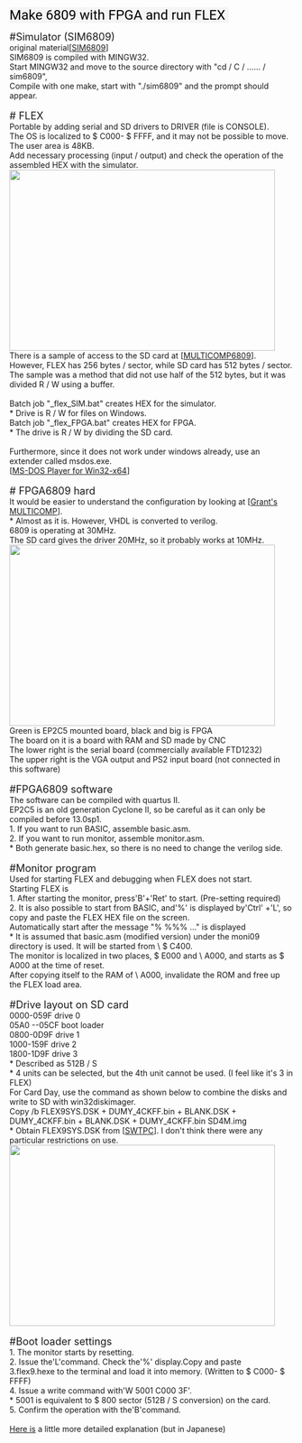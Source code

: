 <p><b><font size="+1"><span class="VIiyi" jsaction="mouseup:BR6jm" jsname="jqKxS" lang="en" style="-webkit-tap-highlight-color: transparent; display: inline; color: rgb(0, 0, 0); font-family: Roboto, RobotoDraft, Helvetica, Arial, sans-serif; font-size: 24px; font-style: normal; font-variant-ligatures: normal; font-variant-caps: normal; font-weight: 400; letter-spacing: normal; orphans: 2; text-align: start; text-indent: 0px; text-transform: none; white-space: pre-wrap; widows: 2; word-spacing: 0px; -webkit-text-stroke-width: 0px; background-color: rgb(245, 245, 245); text-decoration-thickness: initial; text-decoration-style: initial; text-decoration-color: initial;"><span jsaction="agoMJf:PFBcW;usxOmf:aWLT7;jhKsnd:P7O7bd,F8DmGf;Q4AGo:Gm7gYd,qAKMYb;uFUCPb:pvnm0e,pfE8Hb,PFBcW;f56efd:dJXsye;EnoYf:KNzws,ZJsZZ,JgVSJc;zdMJQc:cCQNKb,ZJsZZ,zchEXc;Ytrrj:JJDvdc;tNR8yc:GeFvjb;oFN6Ye:hij5Wb" jscontroller="Zl5N8" jsmodel="SsMkhd" jsname="txFAF" class="JLqJ4b ChMk0b" data-language-for-alternatives="en" data-language-to-translate-into="ja" data-phrase-index="0" jsdata="uqLsIf;_;$7" style="-webkit-tap-highlight-color: transparent; cursor: pointer;"><span jsaction="click:qtZ4nf,GFf3ac,tMZCfe; contextmenu:Nqw7Te,QP7LD; mouseout:Nqw7Te; mouseover:qtZ4nf,c2aHje" jsname="W297wb" style="-webkit-tap-highlight-color: transparent;">Make 6809 with FPGA and run FLEX</span></span></span><span style="color: rgb(0, 0, 0); font-family: Roboto, RobotoDraft, Helvetica, Arial, sans-serif; font-size: 24px; font-style: normal; font-variant-ligatures: normal; font-variant-caps: normal; font-weight: 400; letter-spacing: normal; orphans: 2; text-align: start; text-indent: 0px; text-transform: none; white-space: pre-wrap; widows: 2; word-spacing: 0px; -webkit-text-stroke-width: 0px; background-color: rgb(245, 245, 245); text-decoration-thickness: initial; text-decoration-style: initial; text-decoration-color: initial; display: inline !important; float: none;"> </span></font></b></p>
<p><font size="+1">#Simulator (SIM6809)</font><br>
<a>original material</a>[<a href="https://github.com/gordonjcp/sim6809">SIM6809</a>]<br>
SIM6809 is compiled with MINGW32.<br>
Start MINGW32 and move to the source directory with &quot;cd / C / ...... / sim6809&quot;,<br>
Compile with one make, start with &quot;./sim6809&quot; and the prompt should appear.<br>
<br>
<font size="+1"># FLEX</font><br>
Portable by adding serial and SD drivers to DRIVER (file is CONSOLE).<br>
The OS is localized to  $ C000-  $ FFFF, and it may not be possible to
move. The user area is 48KB.<br>
Add necessary processing (input / output) and check the operation of the assembled HEX with the simulator.<br>
<img src="https://qiita-image-store.s3.ap-northeast-1.amazonaws.com/0/159764/7c75402f-bf07-3757-a9c0-0a0f8d45fff9.jpeg" border="0" width="471" height="321"><br>
There is a sample of access to the SD card at [<a href="https://github.com/nealcrook/multicomp6809">MULTICOMP6809</a>].<br>
However, FLEX has 256 bytes / sector, while SD card has 512 bytes / sector.<br>
The sample was a method that did not use half of the 512 bytes, but it was divided R / W using a buffer.<br>
<br>
Batch job &quot;_flex_SIM.bat&quot; creates HEX for the simulator.<br>
* Drive is R / W for files on Windows.<br>
Batch job &quot;_flex_FPGA.bat&quot; creates HEX for FPGA.<br>
* The drive is R / W by dividing the SD card.<br>
<br>
Furthermore, since it does not work under windows already, use an extender called msdos.exe.<br>
[<a href="http://takeda-toshiya.my.coocan.jp/msdos/">MS-DOS Player for Win32-x64</a>] <br>
<br>
<font size="+1"># FPGA6809 hard</font><br>
It would be easier to understand the configuration by looking at [<a href="http://searle.x10host.com/Multicomp/index.html">Grant's MULTICOMP</a>].<br>
* Almost as it is. However, VHDL is converted to verilog.<br>
6809 is operating at 30MHz.<br>
The SD card gives the driver 20MHz, so it probably works at 10MHz.<br>
<img src="https://qiita-image-store.s3.ap-northeast-1.amazonaws.com/0/159764/349804fc-e164-1811-e8b5-367e0770675c.jpeg" border="0" width="471" height="321"><br>
Green is EP2C5 mounted board, black and big is FPGA<br>
The board on it is a board with RAM and SD made by CNC<br>
The lower right is the serial board (commercially available FTD1232)<br>
The upper right is the VGA output and PS2 input board (not connected in this software)<br>
<br>
<font size="+1">#FPGA6809 software</font><br>
The software can be compiled with quartus II.<br>
EP2C5 is an old generation Cyclone II, so be careful as it can only be compiled before 13.0sp1.<br>
1. If you want to run BASIC, assemble basic.asm.<br>
2. If you want to run monitor, assemble monitor.asm.<br>
* Both generate basic.hex, so there is no need to change the verilog side.<br>
<br>
<font size="+1">#Monitor program</font><br>
Used for starting FLEX and debugging when FLEX does not start.<br>
Starting FLEX is<br>
1. After starting the monitor, press'B'+'Ret' to start. (Pre-setting required)<br>
2. It is also possible to start from BASIC, and'%' is displayed by'Ctrl' +'L', so copy and paste the FLEX HEX file on the screen.<br>
Automatically start after the message &quot;% %%% ...&quot; is displayed<br>
* It is assumed that basic.asm (modified version) under the moni09 directory is used. It will be started from \ $ C400.<br>
The monitor is localized in two places,  $ E000 and \  A000, and starts
as  $ A000 at the time of reset.<br>
After copying itself to the RAM of \  A000, invalidate the ROM and free
up the FLEX load area.<br>
<br>
<font size="+1">#Drive layout on SD card</font><br>
0000-059F drive 0<br>
05A0 --05CF boot loader<br>
0800-0D9F drive 1<br>
1000-159F drive 2<br>
1800-1D9F drive 3<br>
* Described as 512B / S<br>
* 4 units can be selected, but the 4th unit cannot be used. (I feel like it's 3 in FLEX)<br>
For Card Day, use the command as shown below to combine the disks and write to SD with win32diskimager.<br>
Copy /b FLEX9SYS.DSK + DUMY_4CKFF.bin + BLANK.DSK + DUMY_4CKFF.bin + BLANK.DSK + DUMY_4CKFF.bin SD4M.img<br>
* Obtain FLEX9SYS.DSK from [<a href="http://www.evenson-consulting.com/swtpc/">SWTPC</a>]. I don't think there were any particular restrictions on use.<br>
<img src="https://qiita-image-store.s3.ap-northeast-1.amazonaws.com/0/159764/d2ff437a-967f-e79b-c445-35f715b8c79c.jpeg" border="0" width="471" height="321"><br>
<br>
<font size="+1">#Boot loader settings</font><br>
1. The monitor starts by resetting.<br>
2. Issue the'L'command. Check the'%' display.Copy and paste <br>
3.flex9.hexe to the terminal and load it into memory. (Written to $ C000-
$ FFFF)<br>
4. Issue a write command with'W 5001 C000 3F'.<br>
* 5001 is equivalent to  $ 800 sector (512B / S conversion) on the card.<br>
5. Confirm the operation with the'B'command.<br>
<br>
<a href="https://qiita.com/hi631/items/5b386fb230afcc87c66d">Here is</a> a little more detailed explanation (but in Japanese) <br>
<br>
</p>
